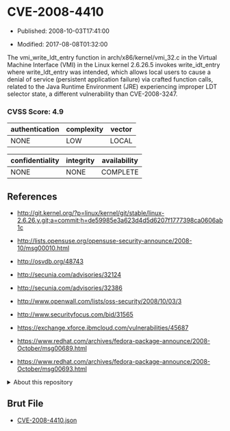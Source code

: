 # CVE-2008-4410

- Published: 2008-10-03T17:41:00

- Modified: 2017-08-08T01:32:00

The vmi_write_ldt_entry function in arch/x86/kernel/vmi_32.c in the Virtual Machine Interface (VMI) in the Linux kernel 2.6.26.5 invokes write_idt_entry where write_ldt_entry was intended, which allows local users to cause a denial of service (persistent application failure) via crafted function calls, related to the Java Runtime Environment (JRE) experiencing improper LDT selector state, a different vulnerability than CVE-2008-3247.

### CVSS Score: **4.9**

| authentication | complexity | vector |
| --- | --- | --- |
| NONE | LOW | LOCAL |

| confidentiality | integrity | availability |
| --- | --- | --- |
| NONE | NONE | COMPLETE |

## References

* http://git.kernel.org/?p=linux/kernel/git/stable/linux-2.6.26.y.git;a=commit;h=de59985e3a623d4d5d6207f1777398ca0606ab1c

* http://lists.opensuse.org/opensuse-security-announce/2008-10/msg00010.html

* http://osvdb.org/48743

* http://secunia.com/advisories/32124

* http://secunia.com/advisories/32386

* http://www.openwall.com/lists/oss-security/2008/10/03/3

* http://www.securityfocus.com/bid/31565

* https://exchange.xforce.ibmcloud.com/vulnerabilities/45687

* https://www.redhat.com/archives/fedora-package-announce/2008-October/msg00689.html

* https://www.redhat.com/archives/fedora-package-announce/2008-October/msg00693.html

<details>
<summary>About this repository</summary> 

  This repository is part of the project [Live Hack CVE](https://github.com/Live-Hack-CVE). Main website can be found [www.live-hack.org](https://www.live-hack.org) 
  
  Made by [Sn0wAlice](https://github.com/Sn0wAlice) for the people that care about security and need to have a feed of the latest CVEs. Hope you enjoy it, don't forget to star the repo and follow me on [Twitter](https://twitter.com/Sn0wAlice) and [Github](https://github.com/Sn0wAlice). And that is my [personnal website](https://www.alice-snow.me/)

  - [Home Page](https://github.com/Live-Hack-CVE)
  - [Framework](https://github.com/Live-Hack-CVE/cve-framework)
  - [CVE database](https://github.com/Live-Hack-CVE/full_database)
  - [Changelog](https://github.com/Live-Hack-CVE/Changelog)
</details>

## Brut File

* [CVE-2008-4410.json](https://raw.githubusercontent.com/Live-Hack-CVE/full_database/main/cves/2008/CVE-2008-4410.json)

